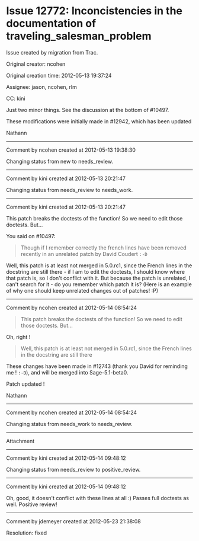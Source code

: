 # Issue 12772: Inconcistencies in the documentation of traveling_salesman_problem

Issue created by migration from Trac.

Original creator: ncohen

Original creation time: 2012-05-13 19:37:24

Assignee: jason, ncohen, rlm

CC:  kini

Just two minor things. See the discussion at the bottom of #10497.

These modifications were initially made in #12942, which has been updated

Nathann


---

Comment by ncohen created at 2012-05-13 19:38:30

Changing status from new to needs_review.


---

Comment by kini created at 2012-05-13 20:21:47

Changing status from needs_review to needs_work.


---

Comment by kini created at 2012-05-13 20:21:47

This patch breaks the doctests of the function! So we need to edit those doctests. But...

You said on #10497:
> Though if I remember correctly the french lines have been removed recently in an unrelated patch by David Coudert `:-D`

Well, this patch is at least not merged in 5.0.rc1, since the French lines in the docstring are still there - if I am to edit the doctests, I should know where that patch is, so I don't conflict with it. But because the patch is unrelated, I can't search for it - do you remember which patch it is? (Here is an example of why one should keep unrelated changes out of patches! :P)


---

Comment by ncohen created at 2012-05-14 08:54:24

> This patch breaks the doctests of the function! So we need to edit those doctests. But...

Oh, right !

> Well, this patch is at least not merged in 5.0.rc1, since the French lines in the docstring are still there

These changes have been made in #12743 (thank you David for reminding me ! `:-D`), and will be merged into Sage-5.1-beta0.

Patch updated !

Nathann


---

Comment by ncohen created at 2012-05-14 08:54:24

Changing status from needs_work to needs_review.


---

Attachment


---

Comment by kini created at 2012-05-14 09:48:12

Changing status from needs_review to positive_review.


---

Comment by kini created at 2012-05-14 09:48:12

Oh, good, it doesn't conflict with these lines at all :) Passes full doctests as well. Positive review!


---

Comment by jdemeyer created at 2012-05-23 21:38:08

Resolution: fixed
